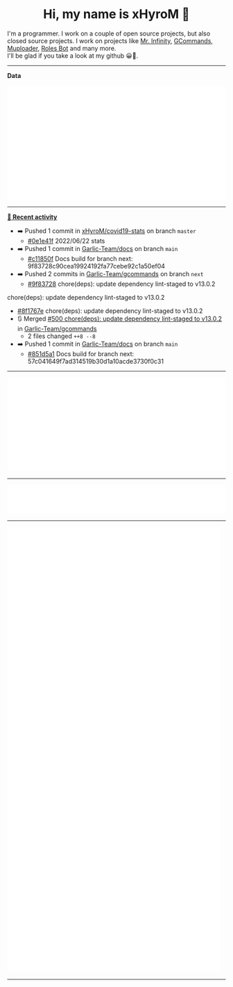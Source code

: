 <p align="center">
    <!-- <img src="https://avatars.githubusercontent.com/u/56601352" width="192" alt="hyro's pfp" /> -->
    <h1 align="center">Hi, my name is xHyroM 👋</h1>
</p>

I'm a programmer. I work on a couple of open source projects, but also closed source projects. I work on projects like [Mr. Infinity](https://discord.com/oauth2/authorize?client_id=720321585625694239&scope=bot%20applications.commands&permissions=8&redirect_uri=https://blobs.gq/imanager&prompt=consent&response_type=code), [GCommands](https://github.com/Garlic-Team/GCommands), [Muploader](https://github.com/xHyroM/Muploder), [Roles Bot](https://github.com/xHyroM/roles-bot) and many more.  
I'll be glad if you take a look at my github 😀👀.

___
**Data**

<img src="https://github.com/xHyroM/xHyroM/blob/master/.cache/base.svg">

___

**[📰 Recent activity](https://github.com/xHyroM)**
* ➡️ Pushed 1 commit in [xHyroM/covid19-stats](https://github.com/xHyroM/covid19-stats) on branch `master`
  * [#0e1e41f](https://github.com/xHyroM/covid19-stats/commit/0e1e41f) 2022/06/22 stats
* ➡️ Pushed 1 commit in [Garlic-Team/docs](https://github.com/Garlic-Team/docs) on branch `main`
  * [#c11850f](https://github.com/Garlic-Team/docs/commit/c11850f) Docs build for branch next: 9f83728c90cea19924192fa77cebe92c1a50ef04
* ➡️ Pushed 2 commits in [Garlic-Team/gcommands](https://github.com/Garlic-Team/gcommands) on branch `next`
  * [#9f83728](https://github.com/Garlic-Team/gcommands/commit/9f83728) chore(deps): update dependency lint-staged to v13.0.2

chore(deps): update dependency lint-staged to v13.0.2
  * [#8f1767e](https://github.com/Garlic-Team/gcommands/commit/8f1767e) chore(deps): update dependency lint-staged to v13.0.2
* 🔃 Merged [#500 chore(deps): update dependency lint-staged to v13.0.2](https://github.com/Garlic-Team/gcommands/pull/500) in [Garlic-Team/gcommands](https://github.com/Garlic-Team/gcommands)
  * 2 files changed `++8 --8`
* ➡️ Pushed 1 commit in [Garlic-Team/docs](https://github.com/Garlic-Team/docs) on branch `main`
  * [#851d5a1](https://github.com/Garlic-Team/docs/commit/851d5a1) Docs build for branch next: 57c041649f7ad314519b30d1a10acde3730f0c31


___

<img src="https://github.com/xHyroM/xHyroM/blob/master/.cache/isocalendar.svg">

___

<img src="https://github.com/xHyroM/xHyroM/blob/master/.cache/languages.svg">

___

<img src="https://github.com/xHyroM/xHyroM/blob/master/.cache/achievements.svg">

___
